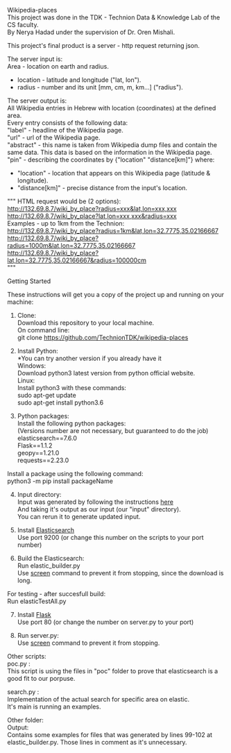 Wikipedia-places  
This project was done in the TDK - Technion Data & Knowledge Lab of the CS faculty.  
By Nerya Hadad under the supervision of Dr. Oren Mishali.  
  
This project's final product is a server - http request returning json.  
  
The server input is:  
Area - location on earth and radius.  
  * location - latitude and longitude ("lat, lon").  
  * radius - number and its unit [mm, cm, m, km...] ("radius").  
  
The server output is:  
All Wikipedia entries in Hebrew with location (coordinates) at the defined area.  
Every entry consists of the following data:  
"label" - headline of the Wikipedia page.  
"url" - url of the Wikipedia page.  
"abstract" - this name is taken from Wikipedia dump files and contain the same data. This data is based on the information in the Wikipedia page.  
"pin" - describing the coordinates by {"location" "distance[km]"} where:
  * "location" - location that appears on this Wikipedia page (latitude & longitude).  
  * "distance[km]" - precise distance from the input's location.  
    
  
""" HTML request would be (2 options):  
http://132.69.8.7/wiki_by_place?radius=xxx&lat,lon=xxx,xxx  
http://132.69.8.7/wiki_by_place?lat,lon=xxx,xxx&radius=xxx  
Examples - up to 1km from the Technion:  
http://132.69.8.7/wiki_by_place?radius=1km&lat,lon=32.7775,35.02166667  
http://132.69.8.7/wiki_by_place?radius=1000m&lat,lon=32.7775,35.02166667  
http://132.69.8.7/wiki_by_place?lat,lon=32.7775,35.02166667&radius=100000cm  
"""
    
    
  
  
Getting Started

These instructions will get you a copy of the project up and running on your machine:

1. Clone:  
Download this repository to your local machine.  
On command line:  
	git clone https://github.com/TechnionTDK/wikipedia-places  
2. Install Python:  
*You can try another version if you already have it  
Windows:  
Download python3 latest version from python official website.  
Linux:  
Install python3 with these commands:  
	sudo apt-get update  
	sudo apt-get install python3.6  
	
3. Python packages:  
Install the following python packages:  
(Versions number are not necessary, but guaranteed to do the job)  
elasticsearch==7.6.0  
Flask==1.1.2  
geopy==1.21.0  
requests==2.23.0  
  
Install a package using the following command:  
	python3 -m pip install packageName  
	
4. Input directory:  
Input was generated by following the instructions [here](https://github.com/TechnionTDK/dbpedia-hebrew)  
And taking it's output as our input (our "input" directory).  
You can rerun it to generate updated input.  

5. Install [Elasticsearch](https://github.com/TechnionTDK/project-guidelines/wiki/ElasticSearch)  
Use port 9200 (or change this number on the scripts to your port number)  

6. Build the Elasticsearch:  
Run elastic_builder.py  
Use [screen](https://github.com/TechnionTDK/project-guidelines/wiki/HowTo#how-to-execute-a-long-running-process-on-linux) command to prevent it from stopping, since the download is long.  
  
For testing - after succesfull build:  
Run elasticTestAll.py  

7. Install [Flask](https://github.com/TechnionTDK/project-guidelines/wiki/ExecuteFlaskAppOnLinux)  
Use port 80 (or change the number on server.py to your port)  

8. Run server.py:  
Use [screen](https://github.com/TechnionTDK/project-guidelines/wiki/HowTo#how-to-execute-a-long-running-process-on-linux) command to prevent it from stopping.  
  
  
  
  
Other scripts:  
poc.py :  
This script is using the files in "poc" folder to prove that elasticsearch is a good fit to our porpuse.

search.py :  
Implementation of the actual search for specific area on elastic.  
It's main is running an examples.  
  
Other folder:  
Output:  
Contains some examples for files that was generated by lines 99-102 at elastic_builder.py. Those lines in comment as it's unnecessary.